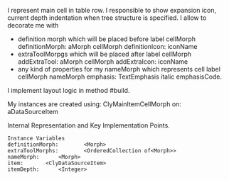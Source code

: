 I represent main cell in table row. 
I responsible to show expansion icon, current depth indentation when tree structure is specified.
I allow to decorate me with
- definition morph which will be placed before label
	cellMorph definitionMorph: aMorph
	cellMorph definitionIcon: iconName
- extraToolMorpgs which will be placed after label
	cellMorph addExtraTool: aMorph
	cellMorph addExtraIcon: iconName
- any kind of properties for my nameMorph which represents cell label
	cellMorph nameMorph emphasis: TextEmphasis italic emphasisCode.

I implement layout logic in method #build.

My instances are created using:
	ClyMainItemCellMorph on: aDataSourceItem
	
Internal Representation and Key Implementation Points.

    Instance Variables
	definitionMorph:		<Morph>
	extraToolMorphs:		<OrderedCollection of<Morph>>
	nameMorph:		<Morph>
	item:		<ClyDataSourceItem>
	itemDepth:		<Integer>
